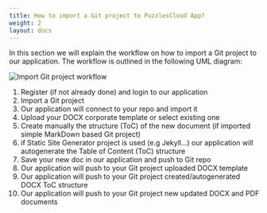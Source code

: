 ```yaml
---
title: How to import a Git project to PuzzlesCloud App?
weight: 2
layout: docs
---
```


In this section we will explain the workflow on how to import a Git project to our application.
The workflow is outlined in the following UML diagram:

<!---
@startuml

skinparam sequence {
ArrowColor DodgerBlue
ActorBorderColor DodgerBlue
LifeLineBorderColor blue
LifeLineBackgroundColor DodgerBlue

ParticipantBorderColor DodgerBlue
ParticipantBackgroundColor DodgerBlue
ParticipantFontName Sans
ParticipantFontSize 17
ParticipantFontColor #A9DCDF

ActorBackgroundColor DodgerBlue
ActorFontColor DodgerBlue
ActorFontSize 17
ActorFontName Sans

}
title Import Git Project to PuzzlesCloud
autonumber
actor "Git User" as user
database "PuzzlesCloud" as saas
database "Git project" as repo
group Initial Git User workflow
  user -> saas : registration
  user -> saas : import Git project (simple .md, Jekyll, Hugo, Next.js, Gatsby)
  saas -> repo : import Git project (simple .md, Jekyll, Hugo, Next.js, Gatsby)
  user -> saas : upload DOCX template
  user -> saas : create a new DOCX doc
  alt If simple .md based project
  user -> saas : create a DOCX structure from .md docs
  else else if Jekyll, Hugo, Next.js, Gatsby...
  saas -> saas : autogenerate the DOCX structure from Git repo
  user -> saas : save
  saas -> repo : push DOCX Template
  saas -> repo : push DOCX ToC in txt form
  saas -> repo : push updated DOCX and PDF
end
@enduml

preview: https://www.planttext.com/
-->

![Import Git project workflow](../assets/images/import-git-project.png "Import Git project workflow")

1. Register (if not already done) and login to our application
2. Import a Git project
3. Our application will connect to your repo and import it 
4. Upload your DOCX corporate template or select existing one
5. Create manually the structure (ToC) of the new document (if imported simple MarkDown based Git project)
6. if Static Site Generator project is used (e.g Jekyll...) our application will autogenerate the Table of Content (ToC) structure
7. Save your new doc in our application and push to Git repo
8. Our application will push to your Git project uploaded DOCX template
9. Our application will push to your Git project created/autogenerated DOCX ToC structure
10. Our application will push to your Git project new updated DOCX and PDF documents

